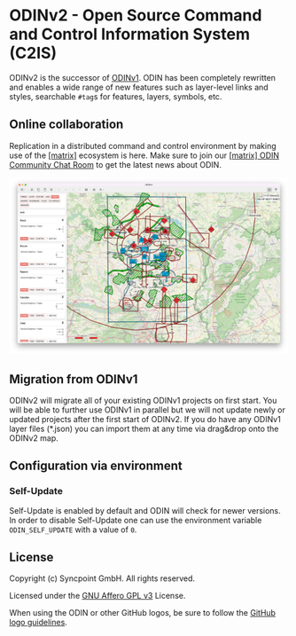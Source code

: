 # ODINv2 - Open Source Command and Control Information System (C2IS)

ODINv2 is the successor of [ODINv1](https://github.com/syncpoint/ODIN). ODIN has been completely rewritten and enables a wide range of new features such as layer-level links and styles, searchable `#tag`s for features, layers, symbols, etc.

## Online collaboration
Replication in a distributed command and control environment by making use of the [[matrix]](https://matrix.org) ecosystem is here. Make sure to join our [[matrix] ODIN Community Chat Room](https://matrix.to/#/#ODIN.Community:syncpoint.io) to get the latest news about ODIN.

![ODINv2 C2IS](assets/splash-01.jpeg?raw=true)

## Migration from ODINv1

ODINv2 will migrate all of your existing ODINv1 projects on first start. You will be able to further use ODINv1 in parallel but we will not update newly or updated projects after the first start of ODINv2. If you do have any 
ODINv1 layer files (*.json) you can import them at any time via drag&drop onto the ODINv2 map.

## Configuration via environment

### Self-Update

Self-Update is enabled by default and ODIN will check for newer versions. In order to disable Self-Update
one can use the environment variable `ODIN_SELF_UPDATE` with a value of `0`.

## License

Copyright (c) Syncpoint GmbH. All rights reserved.

Licensed under the [GNU Affero GPL v3](LICENSE.md) License.

When using the ODIN or other GitHub logos, be sure to follow the [GitHub logo guidelines](https://github.com/logos).
